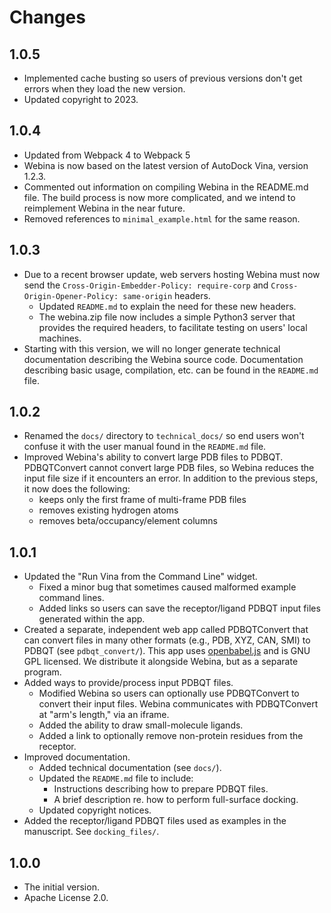 Changes
=======

1.0.5
-----

* Implemented cache busting so users of previous versions don't get errors when
  they load the new version.
* Updated copyright to 2023.

1.0.4
-----

* Updated from Webpack 4 to Webpack 5
* Webina is now based on the latest version of AutoDock Vina, version 1.2.3.
* Commented out information on compiling Webina in the README.md file. The build
  process is now more complicated, and we intend to reimplement Webina in the
  near future.
* Removed references to `minimal_example.html` for the same reason.

1.0.3
-----

* Due to a recent browser update, web servers hosting Webina must now send the
  `Cross-Origin-Embedder-Policy: require-corp` and `Cross-Origin-Opener-Policy:
  same-origin` headers.
  * Updated `README.md` to explain the need for these new headers.
  * The webina.zip file now includes a simple Python3 server that provides the
    required headers, to facilitate testing on users' local machines.
* Starting with this version, we will no longer generate technical documentation
  describing the Webina source code. Documentation describing basic usage,
  compilation, etc. can be found in the `README.md` file.

1.0.2
-----

* Renamed the `docs/` directory to `technical_docs/` so end users won't
  confuse it with the user manual found in the `README.md` file.
* Improved Webina's ability to convert large PDB files to PDBQT. PDBQTConvert
  cannot convert large PDB files, so Webina reduces the input file size if it
  encounters an error. In addition to the previous steps, it now does the
  following:
  * keeps only the first frame of multi-frame PDB files
  * removes existing hydrogen atoms
  * removes beta/occupancy/element columns

1.0.1
-----

* Updated the "Run Vina from the Command Line" widget.
  * Fixed a minor bug that sometimes caused malformed example command lines.
  * Added links so users can save the receptor/ligand PDBQT input files
    generated within the app.
* Created a separate, independent web app called PDBQTConvert that can convert
  files in many other formats (e.g., PDB, XYZ, CAN, SMI) to PDBQT (see
  `pdbqt_convert/`). This app uses
  [openbabel.js](https://github.com/partridgejiang/cheminfo-to-web/) and is
  GNU GPL licensed. We distribute it alongside Webina, but as a separate
  program.
* Added ways to provide/process input PDBQT files.
  * Modified Webina so users can optionally use PDBQTConvert to convert their
    input files. Webina communicates with PDBQTConvert at "arm's length," via
    an iframe.
  * Added the ability to draw small-molecule ligands.
  * Added a link to optionally remove non-protein residues from the receptor.
* Improved documentation.
  * Added technical documentation (see `docs/`).
  * Updated the `README.md` file to include:
    * Instructions describing how to prepare PDBQT files.
    * A brief description re. how to perform full-surface docking.
  * Updated copyright notices.
* Added the receptor/ligand PDBQT files used as examples in the manuscript.
  See `docking_files/`.

1.0.0
-----

* The initial version.
* Apache License 2.0.
